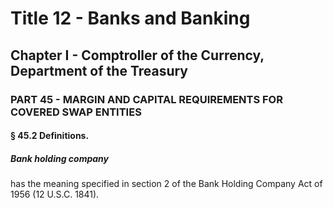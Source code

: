 
# Title 12 - Banks and Banking
## Chapter I - Comptroller of the Currency, Department of the Treasury
### PART 45 - MARGIN AND CAPITAL REQUIREMENTS FOR COVERED SWAP ENTITIES
#### § 45.2 Definitions.
##### Bank holding company

has the meaning specified in section 2 of the Bank Holding Company Act of 1956 (12 U.S.C. 1841).
